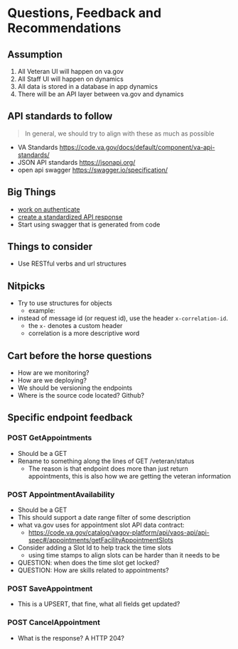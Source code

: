 # Questions, Feedback and Recommendations

## Assumption

1. All Veteran UI will happen on va.gov
2. All Staff UI will happen on dynamics
3. All data is stored in a database in app dynamics
4. There will be an API layer between va.gov and dynamics
​

## API standards to follow

> In general, we should try to align with these as much as possible

- VA Standards <https://code.va.gov/docs/default/component/va-api-standards/>
- JSON API standards <https://jsonapi.org/>
- open api swagger <https://swagger.io/specification/>

## Big Things

- [work on authenticate](./api-authenicate.md)
- [create a standardized API response](./standard-api-response.md)
- Start using swagger that is generated from code

## Things to consider

- Use RESTful verbs and  url structures

## Nitpicks

- Try to use structures for objects
  - example:
- instead of message id (or request id), use the header `x-correlation-id`.
  - the `x-` denotes a custom header
  - correlation is a more descriptive word

## Cart before the horse questions

- How are we monitoring?
- How are we deploying?
- We should be versioning the endpoints
- Where is the source code located? Github?

## Specific endpoint feedback

### POST GetAppointments

- Should be a GET
- Rename to something along the lines of GET /veteran/status
  - The reason is that endpoint does more than just return appointments, this is also how we are getting the veteran information

### POST AppointmentAvailability

- Should be a GET
- This should support a date range filter of some description
- what va.gov uses for appointment slot API data contract:
  - <https://code.va.gov/catalog/vagov-platform/api/vaos-api/api-spec#/appointments/getFacilityAppointmentSlots>
- Consider adding a Slot Id to help track the time slots
  - using time stamps to align slots can be harder than it needs to be
- QUESTION: when does the time slot get locked?
- QUESTION: How are skills related to appointments?

### POST SaveAppointment

- This is a UPSERT, that fine, what all fields get updated?

### POST CancelAppointment

- What is the response? A HTTP 204?
